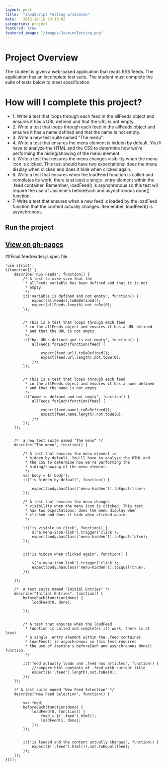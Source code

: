 ```yaml
---
layout: post
title:  "JavaScript Testing w/Jasmine"
date:   2015-10-16 23:13:02
categories: project
featured: true
featured_image: "/images/JasmineTesting.png"
---
```


# Project Overview

<p>The student is given a web-based application that reads RSS feeds.  The application has an incomplete test suite. The student must complete the suite of tests below to meet specification.</p>


# How will I complete this project?

<ul>
<li> 1. Write a test that loops through each feed in the allFeeds object and ensures it has a URL defined and that the URL is not empty.</li>

<li> 2. Write a test that loops through each feed in the allFeeds object and ensures it has a name defined and that the name is not empty.</li>

<li> 3. Write a new test suite named "The menu".</li>

<li> 4. Write a test that ensures the menu element is hidden by default. You'll have to analyze the HTML and the CSS to determine how we're performing the hiding/showing of the menu element.</li>

<li> 5. Write a test that ensures the menu changes visibility when the menu icon is clicked. This test should have two expectations: does the menu display when clicked and does it hide when clicked again.</li>

<li> 6. Write a test that ensures when the loadFeed function is called and completes its work, there is at least a single .entry element within the .feed container. Remember, loadFeed() is asynchronous so this test wil require the use of Jasmine's beforeEach and asynchronous done() function.</li>

<li> 7. Write a test that ensures when a new feed is loaded by the loadFeed function that the content actually changes. Remember, loadFeed() is asynchronous.</li>
</ul>

## Run the project


## [View on gh-pages](http://jaroot32.github.io/JasmineTest-Project6/)

##Final feedreader.js spec file

	'use strict';
	$(function() {
	    describe('RSS Feeds', function() {
	        /* A test to make sure that the
	         * allFeeds variable has been defined and that it is not
	         * empty.
	         */
	        it('variable is defined and not empty', function() {
	            expect(allFeeds).toBeDefined();
	            expect(allFeeds.length).not.toBe(0);
	        });


	        /* This is a test that loops through each feed
	         * in the allFeeds object and ensures it has a URL defined
	         * and that the URL is not empty.
	         */
	        it("has URLs defined and is not empty", function() {
	            allFeeds.forEach(function(feed) {

	                expect(feed.url).toBeDefined();
	                expect(feed.url.length).not.toBe(0);
	            });
	        });


	        /* This is a test that loops through each feed
	         * in the allFeeds object and ensures it has a name defined
	         * and that the name is not empty.
	         */
	        it("name is defined and not empty", function() {
	            allFeeds.forEach(function(feed) {

	                expect(feed.name).toBeDefined();
	                expect(feed.name.length).not.toBe(0);
	            });
	        });
	    });


	    /*  a new test suite named "The menu" */
	    describe("The menu", function() {

	        /* A test that ensures the menu element is
	         * hidden by default. You'll have to analyze the HTML and
	         * the CSS to determine how we're performing the
	         * hiding/showing of the menu element.
	         */
	        var body = $('body');
	        it("is hidden by default", function() {

	            expect(body.hasClass('menu-hidden')).toEqual(true);
	        });

	        /* A test that ensures the menu changes
	         * visibility when the menu icon is clicked. This test
	         * has two expectations: does the menu display when
	         * clicked and does it hide when clicked again.
	         */

	        it("is visible on click", function() {
	            $('a.menu-icon-link').trigger('click');
	            expect(body.hasClass('menu-hidden')).toEqual(false);
	        });


	        it("is hidden when clicked again", function() {

	            $('a.menu-icon-link').trigger('click');
	            expect(body.hasClass('menu-hidden')).toEqual(true);
	        });

	    });

	    /*  A test suite named "Initial Entries" */
	    describe("Initial Entries", function() {
	        beforeEach(function(done) {
	            loadFeed(0, done);

	        });


	        /* A test that ensures when the loadFeed
	         * function is called and completes its work, there is at least
	         * a single .entry element within the .feed container.
	         * loadFeed() is asynchronous so this test requires
	         * the use of Jasmine's beforeEach and asynchronous done() function.
	         */

	        it('feed actually loads and .feed has articles', function() {
	            //compare html contents of .feed with current title
	            expect($('.feed').length).not.toBe(0);
	        });
	    });

	    /* A test suite named "New Feed Selection" */
	    describe("New Feed Selection", function() {

	        var feed;
	        beforeEach(function(done) {
	            loadFeed(0, function() {
	                feed = $('.feed').html();
	                loadFeed(1, done);
	            });
	        });


	        it('is loaded and the content actually changes', function() {
	            expect($('.feed').html()).not.toEqual(feed);
	        });
	    });
	}());
